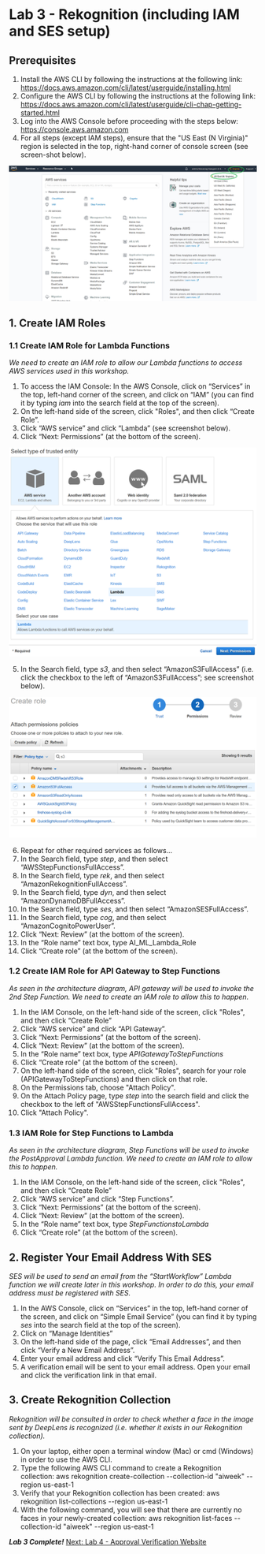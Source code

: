# Lab 3 - Rekognition (including IAM and SES setup)

## Prerequisites
1.	Install the AWS CLI by following the instructions at the following link: https://docs.aws.amazon.com/cli/latest/userguide/installing.html
2.	Configure the AWS CLI by following the instructions at the following link: https://docs.aws.amazon.com/cli/latest/userguide/cli-chap-getting-started.html
3.	Log into the AWS Console before proceeding with the steps below: https://console.aws.amazon.com
4.	For all steps (except IAM steps), ensure that the "US East (N Virginia)" region is selected in the top, right-hand corner of console screen (see screen-shot below).

![](Lab3-Images/Region.png)


## 1. Create IAM Roles

### 1.1 Create IAM Role for Lambda Functions

_We need to create an IAM role to allow our Lambda functions to access AWS services used in this workshop._

1.	To access the IAM Console: In the AWS Console, click on “Services” in the top, left-hand corner of the screen, and click on “IAM” (you can find it by typing _iam_ into the search field at the top of the screen).
2.	On the left-hand side of the screen, click "Roles", and then click “Create Role”.
3.	Click “AWS service” and click “Lambda” (see screenshot below).
4.	Click “Next: Permissions” (at the bottom of the screen).

![](Lab3-Images/Lambda_IAM_Screen1.png)

5.	In the Search field, type _s3_, and then select “AmazonS3FullAccess” (i.e. click the checkbox to the left of “AmazonS3FullAccess”; see screenshot below).

![](Lab3-Images/Lambda_IAM_Screen2_Policy.png)

6.	Repeat for other required services as follows…
7.	In the Search field, type _step_, and then select “AWSStepFunctionsFullAccess”.
8.	In the Search field, type _rek_, and then select “AmazonRekognitionFullAccess”.
9.	In the Search field, type _dyn_, and then select “AmazonDynamoDBFullAccess”.
10.	In the Search field, type _ses_, and then select “AmazonSESFullAccess”.
11.	In the Search field, type _cog_, and then select “AmazonCognitoPowerUser”.
12.	Click “Next: Review” (at the bottom of the screen).
13.	In the “Role name” text box, type AI_ML_Lambda_Role
14.	Click “Create role” (at the bottom of the screen).


### 1.2 Create IAM Role for API Gateway to Step Functions

_As seen in the architecture diagram, API gateway will be used to invoke the 2nd Step Function.  We need to create an IAM role to allow this to happen._

1.	In the IAM Console, on the left-hand side of the screen, click "Roles", and then click “Create Role”
2.	Click “AWS service” and click “API Gateway”.
3.	Click “Next: Permissions” (at the bottom of the screen).
4.	Click “Next: Review” (at the bottom of the screen).
5.	In the “Role name” text box, type _APIGatewayToStepFunctions_
6.	Click “Create role” (at the bottom of the screen).
7.	On the left-hand side of the screen, click "Roles", search for your role (APIGatewayToStepFunctions) and then click on that role.
8.	On the Permissions tab, choose "Attach Policy".
9.	On the Attach Policy page, type _step_ into the search field and click the checkbox to the left of "AWSStepFunctionsFullAccess".
10.	Click "Attach Policy".


### 1.3 IAM Role for Step Functions to Lambda

_As seen in the architecture diagram, Step Functions will be used to invoke the PostApproval Lambda function.  We need to create an IAM role to allow this to happen._

1.	In the IAM Console, on the left-hand side of the screen, click "Roles", and then click “Create Role”
2.	Click “AWS service” and click “Step Functions”.
3.	Click “Next: Permissions” (at the bottom of the screen).
4.	Click “Next: Review” (at the bottom of the screen).
5.	In the “Role name” text box, type _StepFunctionstoLambda_
6.	Click “Create role” (at the bottom of the screen).


## 2. Register Your Email Address With SES

_SES will be used to send an email from the “StartWorkflow” Lambda function we will create later in this workshop.  In order to do this, your email address must be registered with SES._

1.	In the AWS Console, click on “Services” in the top, left-hand corner of the screen, and click on “Simple Email Service” (you can find it by typing _ses_ into the search field at the top of the screen).
2.	Click on “Manage Identities” 
3.	On the left-hand side of the page, click “Email Addresses”, and then click “Verify a New Email Address”.
4.	Enter your email address and click “Verify This Email Address”.
5.	A verification email will be sent to your email address.  Open your email and click the verification link in that email.


## 3. Create Rekognition Collection

_Rekognition will be consulted in order to check whether a face in the image sent by DeepLens is recognized (i.e. whether it exists in our Rekognition collection)._

1.	On your laptop, either open a terminal window (Mac) or cmd (Windows) in order to use the AWS CLI.
2.	Type the following AWS CLI command to create a Rekognition collection:
aws rekognition create-collection --collection-id "aiweek" --region us-east-1
3.	Verify that your Rekognition collection has been created:
aws rekognition list-collections --region us-east-1
4.	With the following command, you will see that there are currently no faces in your newly-created collection:
aws rekognition list-faces --collection-id "aiweek" --region us-east-1

_**Lab 3 Complete!**_  [Next: Lab 4 - Approval Verification Website](./Lab%204%20-%20Approval%20Verification%20Website.md)

